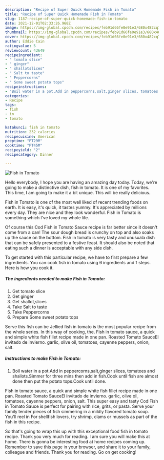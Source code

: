 ```yaml
---
description: "Recipe of Super Quick Homemade Fish in Tomato"
title: "Recipe of Super Quick Homemade Fish in Tomato"
slug: 1187-recipe-of-super-quick-homemade-fish-in-tomato
date: 2021-12-01T02:33:26.968Z
image: https://img-global.cpcdn.com/recipes/feb91d66fe0e91e3/680x482cq70/fish-in-tomato-recipe-main-photo.jpg
thumbnail: https://img-global.cpcdn.com/recipes/feb91d66fe0e91e3/680x482cq70/fish-in-tomato-recipe-main-photo.jpg
cover: https://img-global.cpcdn.com/recipes/feb91d66fe0e91e3/680x482cq70/fish-in-tomato-recipe-main-photo.jpg
author: Eddie Cain
ratingvalue: 5
reviewcount: 43649
recipeingredient:
- " tomato slice"
- " ginger"
- " shallotslices"
- " Salt to taste"
- " Peppercorns"
- " Some sweet potato tops"
recipeinstructions:
- "Boil water in a pot.Add in peppercorns,salt,ginger slices, tomatoes and shallots.Simmer for three mins then add in fish.Cook until fish are almost done then put the potato tops.Cook until done."
categories:
- Recipe
tags:
- fish
- in
- tomato

katakunci: fish in tomato 
nutrition: 232 calories
recipecuisine: American
preptime: "PT29M"
cooktime: "PT45M"
recipeyield: "2"
recipecategory: Dinner

---
```



![Fish in Tomato](https://img-global.cpcdn.com/recipes/feb91d66fe0e91e3/680x482cq70/fish-in-tomato-recipe-main-photo.jpg)

Hello everybody, I hope you are having an amazing day today. Today, we're going to make a distinctive dish, fish in tomato. It is one of my favorites. This time, I am going to make it a bit unique. This will be really delicious.

Fish in Tomato is one of the most well liked of recent trending foods on earth. It is easy, it's quick, it tastes yummy. It's appreciated by millions every day. They are nice and they look wonderful. Fish in Tomato is something which I've loved my whole life.

Of course this Cod Fish in Tomato Sauce recipe is far better since it doesn&#39;t come from a can! The sour dough bread is crunchy on top and also soaks up the sauce on the bottom. Fish in tomato is very tasty and unusuala dish that can be safely presented to a festive feast. It should also be noted that eating such a dinner is acceptable with any side dish.


To get started with this particular recipe, we have to first prepare a few ingredients. You can cook fish in tomato using 6 ingredients and 1 steps. Here is how you cook it.

<!--inarticleads1-->

##### The ingredients needed to make Fish in Tomato:

1. Get  tomato slice
1. Get  ginger
1. Get  shallot,slices
1. Take  Salt to taste
1. Take  Peppercorns
1. Prepare  Some sweet potato tops


Serve this fish can be Jellied fish in tomato is the most popular recipe from the whole series. In this way of cooking, the. Fish in tomato sauce, a quick and simple white fish fillet recipe made in one pan. Roasted Tomato SauceEl invitado de invierno. garlic, olive oil, tomatoes, cayenne peppers, onion, salt. 

<!--inarticleads2-->

##### Instructions to make Fish in Tomato:

1. Boil water in a pot.Add in peppercorns,salt,ginger slices, tomatoes and shallots.Simmer for three mins then add in fish.Cook until fish are almost done then put the potato tops.Cook until done.


Fish in tomato sauce, a quick and simple white fish fillet recipe made in one pan. Roasted Tomato SauceEl invitado de invierno. garlic, olive oil, tomatoes, cayenne peppers, onion, salt. This super easy and tasty Cod Fish in Tomato Sauce is perfect for pairing with rice, grits, or pasta. Serve your family tender pieces of fish simmering in a mildly flavored tomato soup. You&#39;ll reel in For shellfish lovers, try shrimp, clams or mussels as part of the fish in this recipe. 

So that's going to wrap this up with this exceptional food fish in tomato recipe. Thank you very much for reading. I am sure you will make this at home. There is gonna be interesting food at home recipes coming up. Remember to save this page in your browser, and share it to your family, colleague and friends. Thank you for reading. Go on get cooking!
